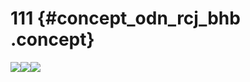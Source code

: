 # 111 {#concept_odn_rcj_bhb .concept}

[![](http://static-aliyun-doc.oss-cn-hangzhou.aliyuncs.com/assets/img/4330/155235963733551_zh-CN.png)](ZH-CN_TP_4331.md#)![](http://static-aliyun-doc.oss-cn-hangzhou.aliyuncs.com/assets/img/4330/155235963733552_zh-CN.png)[![](http://static-aliyun-doc.oss-cn-hangzhou.aliyuncs.com/assets/img/4330/155235963733555_zh-CN.png)](ZH-CN_TP_4333.md#)

